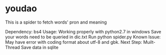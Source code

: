 # youdao
This is a spider to fetch words' pron and  meaning

Dependency:
        bs4
Usage:
        Working properly with python2.7 in windows
        Save your words need to be queried in dic.txt
        Run python spider.py
Known Issue:
        May have error with coding format about utf-8 and gbk.
Next Step:
        Muilt-Thread
        Save data in sqlite
        
  

